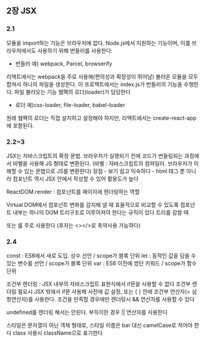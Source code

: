 ## 2장 JSX


### 2.1

모듈을 import하는 기능은 브라우저에 없다.
Node.js에서 지원하는 기능이며, 이를 브라우저에서도 사용하기 위해 번들러를 사용한다.
- 번들러 예) webpack, Parcel, browserify

리액트에서는 webpack을 주로 사용해(편의성과 확장성이 뛰어남) 불러온 모듈을 모두 합쳐서 하나의 파일을 생성한다.
이 프로젝트에서는 index.js가 번들러의 기능을 수행한다.
파일 불러오는 기능 웹팩의 로더(loader)가 담당한다
- 로더 예)css-loader, file-loader, babel-loader

원래 웹팩의 로더는 직접 설치하고 설정해야 하지만, 리액트에서는 create-react-app 에 포함된다.


### 2.2~3

JSX는 자바스크립트의 확장 문법.
브라우저가 실행되기 전에 코드가 번들링되는 과정에서 바벨을 사용해 JS 형태로 변환된다.
(바벨 : 자바스크립트의 컴파일러. 브라우저가 이해할 수 있는 문법으로 JS를 변환한다)
장점
	- 보기 쉽고 익숙하다
	- html 태그 뿐 아니라 컴포넌트 역시 JSX 안에서 작성할 수 있어 활용도가 높다

ReactDOM.render : 컴포넌트를 페이지에 렌더링하는 역할

Virtual DOM에서 컴포넌트 변화를 감지해 낼 때 효율적으로 비교할 수 있도록 컴포넌트 내부는
하나의 DOM 트리구조로 이루어져야 한다는 규칙이 있다
트리를 감쌀 때 <div> 또는 <Frangment>를 주로 사용한다 (후자는 <></>로 축약사용 가능하다)


### 2.4

const : ES6에서 새로 도입. 상수 선언 / scope가 블록 단위
let : 동적인 값을 담을 수 있는 변수를 선언 / scope가 블록 단위
var  : ES6 이전에 썼던 키워드 / scope가 함수 단위

조건부 렌더링 :
JSX 내부의 자바스크립트 표현식에서 if문을 사용할 수 없다
조건부 렌더링 필요시 JSX 밖에서 if문 사용해 사전에 값 설정, 또는
{ } 안에 조건부 연산자(= 삼항연산자)를 사용한다.
조건을 만족할 경우에만 렌더링시 && 연산자를 사용할 수 있다

undefined를 렌더링 해서는 안된다. 부득이한 경우 || 연산자를 사용한다

스타일은 문자열이 아닌 객체 형태로, 스타일 이름은 bar 대신 camelCase로 적어야 한다
class 사용시 className으로 표기한다
